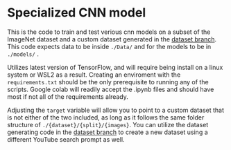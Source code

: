 # Specialized CNN model

This is the code to train and test verious cnn models on a subset of the ImageNet dataset and a custom dataset generated in the [dataset branch](https://github.com/greenwoode/Deep-Learning-Specialization/tree/Data). This code expects data to be inside `./Data/` and for the models to be in `./models/` .

Utilizes latest version of TensorFlow, and will require being install on a linux system or WSL2 as a result. Creating an enviroment with the `requirements.txt` should be the only prerequisite to running any of the scripts. Google colab will readily accept the .ipynb files and should have most if not all of the requirements already. 

Adjusting the `target` variable will allow you to point to a custom dataset that is not either of the two included, as long as it follows the same folder structure of `./{dataset}/{split}/{images}`. You can utilize the dataset generating code in the [dataset branch](https://github.com/greenwoode/Deep-Learning-Specialization/tree/Data) to create a new dataset using a different YouTube search prompt as well.
